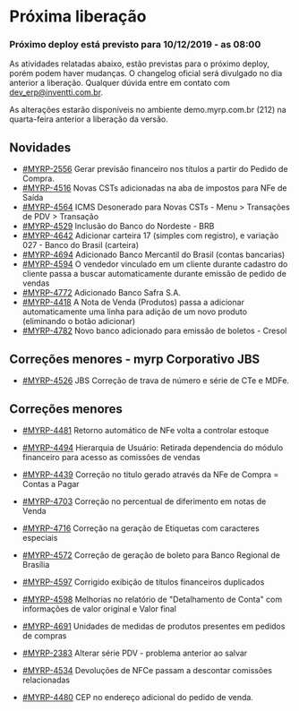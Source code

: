 # Próxima liberação


### Próximo deploy está previsto para 10/12/2019 - as 08:00
As atividades relatadas abaixo, estão previstas para o próximo deploy, porém podem haver mudanças. O changelog oficial será divulgado no dia anterior a liberação. Qualquer dúvida entre em contato com dev_erp@inventti.com.br.

As alterações estarão disponíveis no ambiente demo.myrp.com.br (212) na quarta-feira anterior a liberação da versão.

## Novidades 
* [#MYRP-2556](https://devmyrp.atlassian.net/browse/MYRP-2556) Gerar previsão financeiro nos títulos a partir do Pedido de Compra.
* [#MYRP-4516](https://devmyrp.atlassian.net/browse/MYRP-4516) Novas CSTs adicionadas na aba de impostos para NFe de Saída
* [#MYRP-4564](https://devmyrp.atlassian.net/browse/MYRP-4564) ICMS Desonerado para Novas CSTs - Menu > Transações de PDV > Transação
* [#MYRP-4529](https://devmyrp.atlassian.net/browse/MYRP-4529) Inclusão do Banco do Nordeste - BRB
* [#MYRP-4642](https://devmyrp.atlassian.net/browse/MYRP-4642) Adicionar carteira 17 (simples com registro), e variação 027 - Banco do Brasil (carteira)
* [#MYRP-4694](https://devmyrp.atlassian.net/browse/MYRP-4694) Adicionado Banco Mercantil do Brasil (contas bancarias)
* [#MYRP-4594](https://devmyrp.atlassian.net/browse/MYRP-4594) O vendedor vinculado em um cliente durante cadastro do cliente passa a buscar automaticamente durante emissão de pedido de vendas
* [#MYRP-4772](https://devmyrp.atlassian.net/browse/MYRP-4772) Adicionado Banco Safra S.A.
* [#MYRP-4418](https://devmyrp.atlassian.net/browse/MYRP-4418) A Nota de Venda (Produtos) passa a adicionar automaticamente uma linha para adição de um novo produto (eliminando o botão adicionar) 
* [#MYRP-4782](https://devmyrp.atlassian.net/browse/MYRP-4782) Novo banco adicionado para emissão de boletos - Cresol 

## Correções menores - myrp Corporativo JBS 
* [#MYRP-4526](https://devmyrp.atlassian.net/browse/MYRP-4526) JBS Correção de trava de número e série de CTe e MDFe.

## Correções menores
* [#MYRP-4481](https://devmyrp.atlassian.net/browse/MYRP-4481) Retorno automático de NFe volta a controlar estoque 
* [#MYRP-4494](https://devmyrp.atlassian.net/browse/MYRP-4494) Hierarquia de Usuário: Retirada dependencia do módulo financeiro para acesso as comissões de vendas
* [#MYRP-4439](https://devmyrp.atlassian.net/browse/MYRP-4439) Correção no titulo gerado através da NFe de Compra = Contas a Pagar
* [#MYRP-4703](https://devmyrp.atlassian.net/browse/MYRP-4703) Correção no percentual de diferimento em notas de Venda
* [#MYRP-4716](https://devmyrp.atlassian.net/browse/MYRP-4716) Correção na geração de Etiquetas com caracteres especiais 
* [#MYRP-4572](https://devmyrp.atlassian.net/browse/MYRP-4572) Correção de geração de boleto para Banco Regional de Brasília 
* [#MYRP-4597](https://devmyrp.atlassian.net/browse/MYRP-4597) Corrigido exibição de títulos financeiros duplicados
* [#MYRP-4598](https://devmyrp.atlassian.net/browse/MYRP-4598) Melhorias no relatório de "Detalhamento de Conta" com informações de valor original e Valor final 

* [#MYRP-4691](https://devmyrp.atlassian.net/browse/MYRP-4691) Unidades de medidas de produtos presentes em pedidos de compras
* [#MYRP-2383](https://devmyrp.atlassian.net/browse/MYRP-2383) Alterar série PDV - problema anterior ao salvar
* [#MYRP-4534](https://devmyrp.atlassian.net/browse/MYRP-4534) Devoluções de NFCe passam a descontar comissões relacionadas
* [#MYRP-4480](https://devmyrp.atlassian.net/browse/MYRP-4480) CEP no endereço adicional do pedido de venda.








